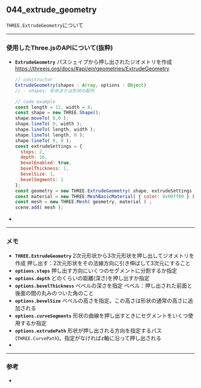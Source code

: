 ## 044_extrude_geometry

``THREE.ExtrudeGeometry``について

---
### 使用したThree.jsのAPIについて(抜粋)

- **``ExtrudeGeometry``**
  パスシェイプから押し出されたジオメトリを作成
  https://threejs.org/docs/#api/en/geometries/ExtrudeGeometry

  ```javascript
  // constructor
  ExtrudeGeometry(shapes : Array, options : Object)
  // - shapes: 形状または形状の配列
  
  // code example
  const length = 12, width = 8;
  const shape = new THREE.Shape();
  shape.moveTo( 0,0 );
  shape.lineTo( 0, width );
  shape.lineTo( length, width );
  shape.lineTo( length, 0 );
  shape.lineTo( 0, 0 );
  const extrudeSettings = {
  	steps: 2,
  	depth: 16,
  	bevelEnabled: true,
  	bevelThickness: 1,
  	bevelSize: 1,
  	bevelSegments: 1
  };
  const geometry = new THREE.ExtrudeGeometry( shape, extrudeSettings );
  const material = new THREE.MeshBasicMaterial( { color: 0x00ff00 } );
  const mesh = new THREE.Mesh( geometry, material ) ;
  scene.add( mesh );
  ```



- 

---
### メモ

- **``THREE.ExtrudeGeometry``**
  2次元形状から3次元形状を押し出してジオメトリを作成
  押し出す：2次元形状をその法線方向に引き伸ばして3次元にすること
- **``options.steps``**
  押し出す方向にいくつのセグメントに分割するか指定
- **``options.depth``**
  どのくらいの距離(深さ)を押し出すか指定
- **``options.bevelThickness``**
  ベベルの深さを指定
  ベベル：押し出された前面と後面の間の丸みのついた角のこと
- **``options.bevelSize``**
  ベベルの高さを指定。この高さは形状の通常の高さに追加される
- **``options.curveSegments``**
  形状の曲線を押し出すときにセグメントをいくつ使用するか指定
- **``options.extrudePath``**
  形状が押し出される方向を指定するパス(``THREE.CurvePath``)。指定がなければz軸に沿って押し出される
- 

------

### 参考

- 
